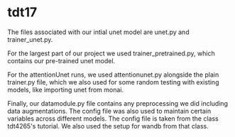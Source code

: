 # tdt17

The files associated with our intial unet model are unet.py and trainer_unet.py.

For the largest part of our project we used trainer_pretrained.py, which contains our pre-trained unet model.

For the attentionUnet runs, we used attentionunet.py alongside the plain trainer.py file, which we also used for some random testing with existing models, like importing unet from monai.

Finally, our datamodule.py file contains any preprocessing we did including data augmentations. The config file was also used to maintain certain variables across different models. The config file is taken from the class tdt4265's tutorial. We also used the setup for wandb from that class.
